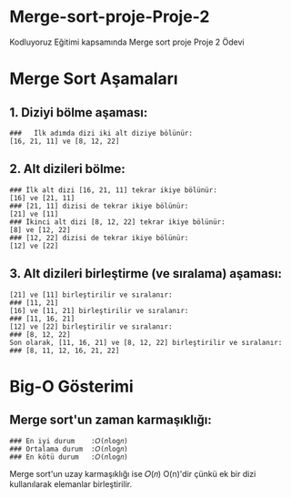 # Merge-sort-proje-Proje-2
Kodluyoruz Eğitimi kapsamında Merge sort proje Proje 2 Ödevi
# Merge Sort Aşamaları
  ##   1. Diziyi bölme aşaması:
    ###   İlk adımda dizi iki alt diziye bölünür:
    [16, 21, 11] ve [8, 12, 22]
  ##   2. Alt dizileri bölme:
    ### İlk alt dizi [16, 21, 11] tekrar ikiye bölünür:
    [16] ve [21, 11]
    ### [21, 11] dizisi de tekrar ikiye bölünür:
    [21] ve [11]
    ### İkinci alt dizi [8, 12, 22] tekrar ikiye bölünür:
    [8] ve [12, 22]
    ### [12, 22] dizisi de tekrar ikiye bölünür:
    [12] ve [22]
  ##   3. Alt dizileri birleştirme (ve sıralama) aşaması:
    [21] ve [11] birleştirilir ve sıralanır:
    ### [11, 21]
    [16] ve [11, 21] birleştirilir ve sıralanır:
    ### [11, 16, 21]
    [12] ve [22] birleştirilir ve sıralanır:
    ### [8, 12, 22]
    Son olarak, [11, 16, 21] ve [8, 12, 22] birleştirilir ve sıralanır:
    ### [8, 11, 12, 16, 21, 22]

# Big-O Gösterimi
  ## Merge sort'un zaman karmaşıklığı:
    ### En iyi durum    :𝑂(𝑛log𝑛)
    ### Ortalama durum  :𝑂(𝑛log𝑛) 
    ### En kötü durum   :𝑂(𝑛log𝑛)
 Merge sort'un uzay karmaşıklığı ise 𝑂(𝑛)
O(n)'dir çünkü ek bir dizi kullanılarak elemanlar birleştirilir.   
